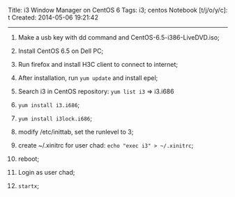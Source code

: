 Title: i3 Window Manager on CentOS 6
Tags: i3; centos
Notebook [t/j/o/y/c]: t
Created: 2014-05-06 19:21:42

------

1. Make a usb key with dd command and CentOS-6.5-i386-LiveDVD.iso;

1. Install CentOS 6.5 on Dell PC;

1. Run firefox and install H3C client to connect to internet;

1. After installation, run `yum update` and install epel;

1. Search i3 in CentOS repository: `yum list i3` => i3.i686

1. `yum install i3.i686`;

1. `yum install i3lock.i686`;

1. modify /etc/inittab, set the runlevel to 3;

1. create ~/.xinitrc for user chad: `echo "exec i3" > ~/.xinitrc`;

1. reboot;

1. Login as user chad;

1. `startx`;
